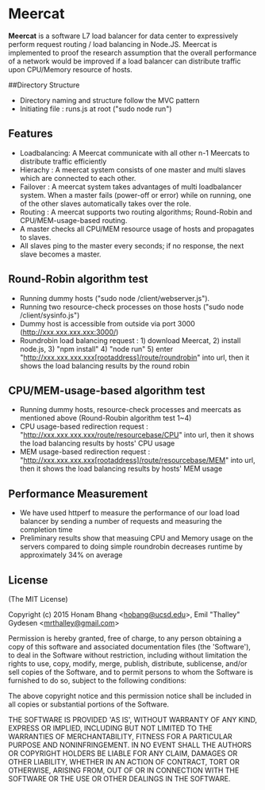 # Meercat

**Meercat** is a software L7 load balancer for data center to expressively perform request
routing / load balancing in Node.JS.  Meercat is implemented to proof the research assumption that the overall performance of a network would be improved if a load balancer can distribute traffic upon CPU/Memory resource of hosts.

##Directory Structure
- Directory naming and structure follow the MVC pattern 
- Initiating file : runs.js at root ("sudo node run")

## Features
- Loadbalancing: A Meercat communicate with all other n-1 Meercats to distribute traffic efficiently
- Hierachy : A meercat system consists of one master and multi slaves which are connected to each other. 
- Failover : A meercat system takes advantages of multi loadbalancer system. When a master fails (power-off or error) while on running, one of the other slaves automatically takes over the role. 
- Routing : A meercat supports two routing algorithms; Round-Robin and CPU/MEM-usage-based routing. 
- A master checks all CPU/MEM resource usage of hosts and propagates to slaves. 
- All slaves ping to the master every seconds; if no response, the next slave becomes a master.

## Round-Robin algorithm test
- Running dummy hosts ("sudo node /client/webserver.js").
- Running two resource-check processes on those hosts ("sudo node /client/sysinfo.js")
- Dummy host is accessible from outside via port 3000 (http://xxx.xxx.xxx.xxx:3000/)
- Roundrobin load balancing request : 1) download Meercat, 2) install node.js, 3) "npm install" 4) "node run" 5) enter "http://xxx.xxx.xxx.xxx[rootaddress]/route/roundrobin" into url, then it shows the load balancing results by the round robin

## CPU/MEM-usage-based algorithm test
- Running dummy hosts, resource-check processes and meercats as mentioned above (Round-Roubin algorithm test 1~4)
- CPU usage-based redirection request : "http://xxx.xxx.xxx.xxx/route/resourcebase/CPU" into url, then it shows the load balancing results by hosts' CPU usage
- MEM usage-based redirection request : "http://xxx.xxx.xxx.xxx[rootaddress]/route/resourcebase/MEM" into url, then it shows the load balancing results by hosts' MEM usage

## Performance Measurement
- We have used httperf to measure the performance of our load load balancer by sending a number of requests and measuring the completion time
- Preliminary results show that measuing CPU and Memory usage on the servers compared to doing simple roundrobin decreases runtime by approximately 34% on average

## License 

(The MIT License)

Copyright (c) 2015 Honam Bhang &lt;hobang@ucsd.edu&gt;, Emil "Thalley" Gydesen &lt;mrthalley@gmail.com&gt;

Permission is hereby granted, free of charge, to any person obtaining
a copy of this software and associated documentation files (the
'Software'), to deal in the Software without restriction, including
without limitation the rights to use, copy, modify, merge, publish,
distribute, sublicense, and/or sell copies of the Software, and to
permit persons to whom the Software is furnished to do so, subject to
the following conditions:

The above copyright notice and this permission notice shall be
included in all copies or substantial portions of the Software.

THE SOFTWARE IS PROVIDED 'AS IS', WITHOUT WARRANTY OF ANY KIND,
EXPRESS OR IMPLIED, INCLUDING BUT NOT LIMITED TO THE WARRANTIES OF
MERCHANTABILITY, FITNESS FOR A PARTICULAR PURPOSE AND NONINFRINGEMENT.
IN NO EVENT SHALL THE AUTHORS OR COPYRIGHT HOLDERS BE LIABLE FOR ANY
CLAIM, DAMAGES OR OTHER LIABILITY, WHETHER IN AN ACTION OF CONTRACT,
TORT OR OTHERWISE, ARISING FROM, OUT OF OR IN CONNECTION WITH THE
SOFTWARE OR THE USE OR OTHER DEALINGS IN THE SOFTWARE.
